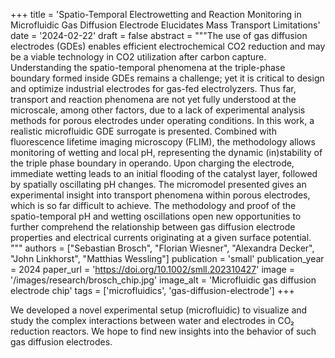 +++
title = 'Spatio-Temporal Electrowetting and Reaction Monitoring in Microfluidic Gas Diffusion Electrode Elucidates Mass Transport Limitations'
date = '2024-02-22'
draft = false
abstract = """The use of gas diffusion electrodes (GDEs) enables efficient electrochemical CO2 reduction and may be a viable technology in CO2 utilization after carbon capture. Understanding the spatio-temporal phenomena at the triple-phase boundary formed inside GDEs remains a challenge; yet it is critical to design and optimize industrial electrodes for gas-fed electrolyzers. Thus far, transport and reaction phenomena are not yet fully understood at the microscale, among other factors, due to a lack of experimental analysis methods for porous electrodes under operating conditions. In this work, a realistic microfluidic GDE surrogate is presented. Combined with fluorescence lifetime imaging microscopy (FLIM), the methodology allows monitoring of wetting and local pH, representing the dynamic (in)stability of the triple phase boundary in operando. Upon charging the electrode, immediate wetting leads to an initial flooding of the catalyst layer, followed by spatially oscillating pH changes. The micromodel presented gives an experimental insight into transport phenomena within porous electrodes, which is so far difficult to achieve. The methodology and proof of the spatio-temporal pH and wetting oscillations open new opportunities to further comprehend the relationship between gas diffusion electrode properties and electrical currents originating at a given surface potential. """
authors = ["Sebastian Brosch", "Florian Wiesner", "Alexandra Decker", "John Linkhorst", "Matthias Wessling"]
publication = 'small'
publication_year = 2024
paper_url = 'https://doi.org/10.1002/smll.202310427'
image = '/images/research/brosch_chip.jpg'
image_alt = 'Microfluidic gas diffusion electrode chip'
tags = ['microfluidics', 'gas-diffusion-electrode']
+++

We developed a novel experimental setup (microfluidic) to visualize and study the complex interactions between water and electrodes in CO₂ reduction reactors. We hope to find new insights into the behavior of such gas diffusion electrodes.